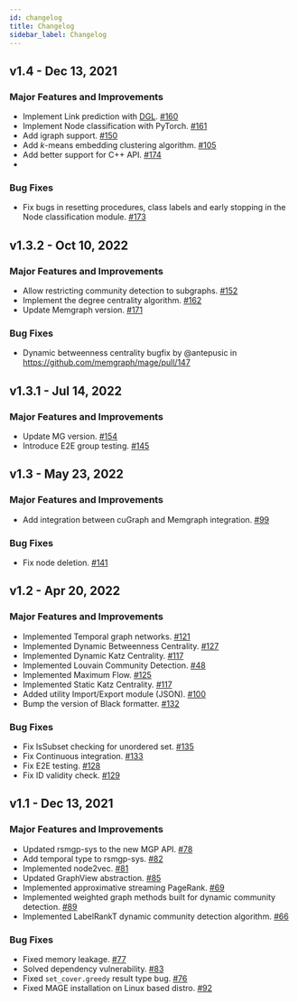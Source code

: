 ```yaml
---
id: changelog
title: Changelog
sidebar_label: Changelog
---
```


## v1.4 - Dec 13, 2021

### Major Features and Improvements

- Implement Link prediction with [DGL](https://www.dgl.ai/).
  [#160](https://github.com/memgraph/mage/pull/160)
- Implement Node classification with PyTorch.
  [#161](https://github.com/memgraph/mage/pull/161)
- Add igraph support.
  [#150](https://github.com/memgraph/mage/pull/150)
- Add _k_-means embedding clustering algorithm.
  [#105](https://github.com/memgraph/mage/pull/105)
- Add better support for C++ API.
  [#174](https://github.com/memgraph/mage/pull/174)
- 
### Bug Fixes
- Fix bugs in resetting procedures, class labels and early stopping in the Node classification module.
  [#173](https://github.com/memgraph/mage/pull/173)

## v1.3.2 - Oct 10, 2022

### Major Features and Improvements
- Allow restricting community detection to subgraphs.
  [#152](https://github.com/memgraph/mage/pull/152)
- Implement the degree centrality algorithm.
  [#162](https://github.com/memgraph/mage/pull/162)
- Update Memgraph version.
  [#171](https://github.com/memgraph/mage/pull/171)

### Bug Fixes
- Dynamic betweenness centrality bugfix by @antepusic in https://github.com/memgraph/mage/pull/147

## v1.3.1 - Jul 14, 2022

### Major Features and Improvements
- Update MG version.
  [#154](https://github.com/memgraph/mage/pull/154)
- Introduce E2E group testing.
  [#145](https://github.com/memgraph/mage/pull/145)

## v1.3 - May 23, 2022

### Major Features and Improvements
- Add integration between cuGraph and Memgraph integration.
  [#99](https://github.com/memgraph/mage/pull/99)

### Bug Fixes
- Fix node deletion.
  [#141](https://github.com/memgraph/mage/pull/141)

## v1.2 - Apr 20, 2022

### Major Features and Improvements

- Implemented Temporal graph networks.
  [#121](https://github.com/memgraph/mage/pull/121)
- Implemented Dynamic Betweenness Centrality.
  [#127](https://github.com/memgraph/mage/pull/127)
- Implemented Dynamic Katz Centrality.
  [#117](https://github.com/memgraph/mage/pull/117)
- Implemented Louvain Community Detection.
  [#48](https://github.com/memgraph/mage/pull/48)
- Implemented Maximum Flow.
  [#125](https://github.com/memgraph/mage/pull/125)
- Implemented Static Katz Centrality. 
  [#117](https://github.com/memgraph/mage/pull/117)
- Added utility Import/Export module (JSON).
  [#100](https://github.com/memgraph/mage/pull/100)
- Bump the version of Black formatter.
  [#132](https://github.com/memgraph/mage/pull/132)

### Bug Fixes
- Fix IsSubset checking for unordered set.
  [#135](https://github.com/memgraph/mage/pull/135)
- Fix Continuous integration.
  [#133](https://github.com/memgraph/mage/pull/133)
- Fix E2E testing.
  [#128](https://github.com/memgraph/mage/pull/128)
- Fix ID validity check.
  [#129](https://github.com/memgraph/mage/pull/129)

## v1.1 - Dec 13, 2021

### Major Features and Improvements

- Updated rsmgp-sys to the new MGP API.
  [#78](https://github.com/memgraph/mage/pull/78)
- Add temporal type to rsmgp-sys.
  [#82](https://github.com/memgraph/mage/pull/82)
- Implemented node2vec. [#81](https://github.com/memgraph/mage/pull/81)
- Updated GraphView abstraction. [#85](https://github.com/memgraph/mage/pull/85)
- Implemented approximative streaming PageRank.
  [#69](https://github.com/memgraph/mage/pull/69)
- Implemented weighted graph methods built for dynamic community detection.
  [#89](https://github.com/memgraph/mage/pull/89)
- Implemented LabelRankT dynamic community detection algorithm.
  [#66](https://github.com/memgraph/mage/pull/66)

### Bug Fixes

- Fixed memory leakage. [#77](https://github.com/memgraph/mage/pull/77)
- Solved dependency vulnerability.
  [#83](https://github.com/memgraph/mage/pull/83)
- Fixed `set_cover.greedy` result type bug.
  [#76](https://github.com/memgraph/mage/pull/76)
- Fixed MAGE installation on Linux based distro.
  [#92](https://github.com/memgraph/mage/pull/92)
